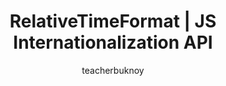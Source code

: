 ---
title: RelativeTimeFormat | JS Internationalization API
banner:
  title: RelativeTimeFormat
  subtitle: JS Internationalization API
description: Sa video na ito, pag-usapan natin ang Intl.RelativeTimeFormat at kung paano ito gagamitin sa pagdi-display ng user-friendly na dates.
author: teacherbuknoy
link: 
  label: Panoorin sa YouTube
  url: https://youtu.be/NC9SlnIdH-U
cover:
  folder: relative-time-format
  filename: cover.png
  sizes: [300, 600, 900, 1200, 1440, 1920]
  formats: ['png', 'webp', 'avif']
  width: 1920
  height: 1080
tags:
  - javascript
---